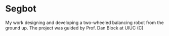 # Segbot
My work designing and developing a two-wheeled balancing robot from the ground up. The project was guided by Prof. Dan Block at UIUC (C)
